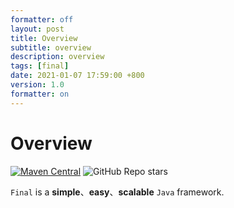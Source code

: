```yaml
---
formatter: off
layout: post
title: Overview 
subtitle: overview 
description: overview 
tags: [final] 
date: 2021-01-07 17:59:00 +800 
version: 1.0
formatter: on
---
```


# Overview

[![Maven Central](https://img.shields.io/maven-central/v/org.ifinal.finalframework.frameworks/final-frameworks?label=maven&color=success)](https://mvnrepository.com/search?q=org.ifinal.finalframework)
![GitHub Repo stars](https://img.shields.io/github/stars/likly/final-frameworks)

`Final` is a **simple**、**easy**、**scalable** `Java` framework.